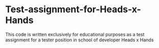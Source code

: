 # Test-assignment-for-Heads-x-Hands
This code is written exclusively for educational purposes as a test assignment  for a tester position in school of developer Heads x Hands
